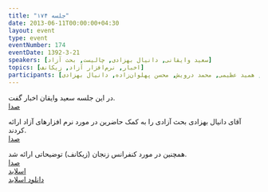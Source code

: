 ```yaml
---
title: "جلسه ۱۷۴"
date: 2013-06-11T00:00:00+04:30
layout: event
type: event
eventNumber: 174
eventDate: 1392-3-21
speakers: [سعید وایقانی, دانیال بهزادی, چالیست, بحث آزاد]
topics: [اخبار, نرم‌افزار آزاد, زیکانف]
participants: [بهنام توکلی کرمانی, اشکان قاسمی, سعید وایقانی, علیرضا جعفری, زهرا اصلانی, اسماعیل پارسا ضیابری, بهنام بهجت مرندی, علی رستگار, محمد جهانگیری, شایان معمارزاده, علی رستمی, سید محمد مسعود صدرنژاد, حمید شهبازی, علی مروتی, رضا نوروزی, مازیار سجودیان, مجید اورعی, شهره شاد دلیان, رغد مشفق, دانیال نیک‌نام, نسترن محمودیار, همید عظیمی, محمد درویش, محسن پهلوان‌زاده, دانیال بهزادی]
---
```

در این جلسه سعید وایقان اخبار گفت.  
[صدا](https://archive.org/details/tehlug_174_news)

آقای دانیال بهزادی بحث آزادی را به کمک حاضرین در مورد نرم افزارهای آزاد ارائه کردند.  
[صدا](https://archive.org/details/tehlug_174_interactive_free_software)

همچنین در مورد کنفرانس زنجان (زیکانف) توضیحاتی ارائه شد.  
[صدا](https://archive.org/details/tehlug_174_zconf)  
[اسلاید](/events/presentations/174/zconf)  
[دانلود اسلاید](/events/presentations/174/zconf.zip)  


